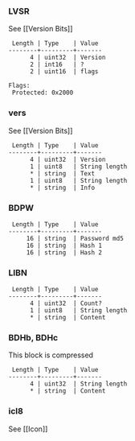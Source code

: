 ### LVSR
See [[Version Bits]]
```plain
 Length | Type    | Value
--------+---------+-------
      4 | uint32  | Version
      2 | int16   | ?
      2 | uint16  | flags

Flags:
 Protected: 0x2000
```

### vers
See [[Version Bits]]
```plain
 Length | Type    | Value
--------+---------+-------
      4 | uint32  | Version
      1 | uint8   | String length
      * | string  | Text
      1 | uint8   | String length
      * | string  | Info
```

### BDPW
```plain
 Length | Type    | Value
--------+---------+-------
     16 | string  | Password md5
     16 | string  | Hash 1
     16 | string  | Hash 2
```

### LIBN
```plain
 Length | Type    | Value
--------+---------+-------
      4 | uint32  | Count?
      1 | uint8   | String length
      * | string  | Content
```

### BDHb, BDHc
This block is compressed
```plain
 Length | Type    | Value
--------+---------+-------
      4 | uint32  | String length
      * | string  | Content
```

### icl8
See [[Icon]]